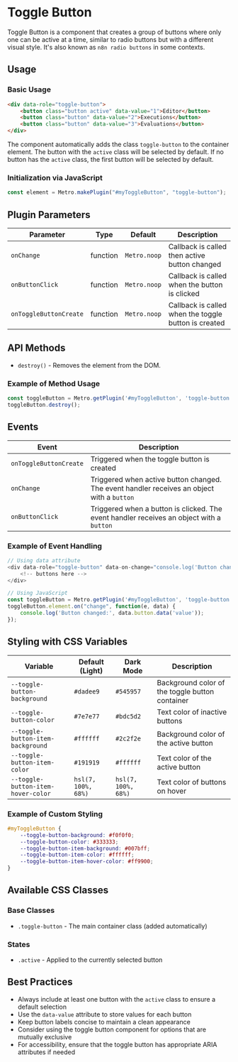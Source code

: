 # Toggle Button

Toggle Button is a component that creates a group of buttons where only one can be active at a time, similar to radio buttons but with a different visual style. It's also known as `n8n radio buttons` in some contexts.

## Usage

### Basic Usage

```html
<div data-role="toggle-button">
    <button class="button active" data-value="1">Editor</button>
    <button class="button" data-value="2">Executions</button>
    <button class="button" data-value="3">Evaluations</button>
</div>
```

The component automatically adds the class `toggle-button` to the container element.
The button with the `active` class will be selected by default. If no button has the `active` class, the first button will be selected by default.

### Initialization via JavaScript

```javascript
const element = Metro.makePlugin("#myToggleButton", "toggle-button");
```

## Plugin Parameters

| Parameter              | Type | Default | Description                                                    |
|------------------------| ---- | ------- |----------------------------------------------------------------|
| `onChange`             | function | `Metro.noop` | Callback is called then active button changed         |
| `onButtonClick`        | function | `Metro.noop` | Callback is called when the button is clicked         |
| `onToggleButtonCreate` | function | `Metro.noop` | Callback is called when the toggle button is created  |

## API Methods

+ `destroy()` - Removes the element from the DOM.

### Example of Method Usage

```javascript
const toggleButton = Metro.getPlugin('#myToggleButton', 'toggle-button');
toggleButton.destroy();
```

## Events

| Event | Description |
| ----- | ----------- |
| `onToggleButtonCreate` | Triggered when the toggle button is created |
| `onChange` | Triggered when active button changed. The event handler receives an object with a `button` |
| `onButtonClick` | Triggered when a button is clicked. The event handler receives an object with a `button` |

### Example of Event Handling

```javascript
// Using data attribute
<div data-role="toggle-button" data-on-change="console.log('Button changed:', arguments[0].button.data('value'))">
    <!-- buttons here -->
</div>

// Using JavaScript
const toggleButton = Metro.getPlugin('#myToggleButton', 'toggle-button');
toggleButton.element.on("change", function(e, data) {
    console.log('Button changed:', data.button.data('value'));
});
```

## Styling with CSS Variables

| Variable | Default (Light) | Dark Mode | Description |
| -------- | --------------- | --------- | ----------- |
| `--toggle-button-background` | `#dadee9` | `#545957` | Background color of the toggle button container |
| `--toggle-button-color` | `#7e7e77` | `#bdc5d2` | Text color of inactive buttons |
| `--toggle-button-item-background` | `#ffffff` | `#2c2f2e` | Background color of the active button |
| `--toggle-button-item-color` | `#191919` | `#ffffff` | Text color of the active button |
| `--toggle-button-item-hover-color` | `hsl(7, 100%, 68%)` | `hsl(7, 100%, 68%)` | Text color of buttons on hover |

### Example of Custom Styling

```css
#myToggleButton {
    --toggle-button-background: #f0f0f0;
    --toggle-button-color: #333333;
    --toggle-button-item-background: #007bff;
    --toggle-button-item-color: #ffffff;
    --toggle-button-item-hover-color: #ff9900;
}
```

## Available CSS Classes

### Base Classes
- `.toggle-button` - The main container class (added automatically)

### States
- `.active` - Applied to the currently selected button

## Best Practices

- Always include at least one button with the `active` class to ensure a default selection
- Use the `data-value` attribute to store values for each button
- Keep button labels concise to maintain a clean appearance
- Consider using the toggle button component for options that are mutually exclusive
- For accessibility, ensure that the toggle button has appropriate ARIA attributes if needed